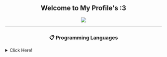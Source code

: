<h2 align="center"><b>Welcome to My Profile's :3</b></h2>
<a><div align="center"><img src="https://lanyard.cnrad.dev/api/864830171635122198"></div></a>
<hr>
<h3 align="center"><b> 📋 Programming Languages </b></h3>
<div align="center>
     <img src="https://img.shields.io/badge/PHP-000000?style=for-the-badge&logo=PHP&logoColor=white">
 </div>
<details>
  <summary>Click Here!</summary>
</details>
